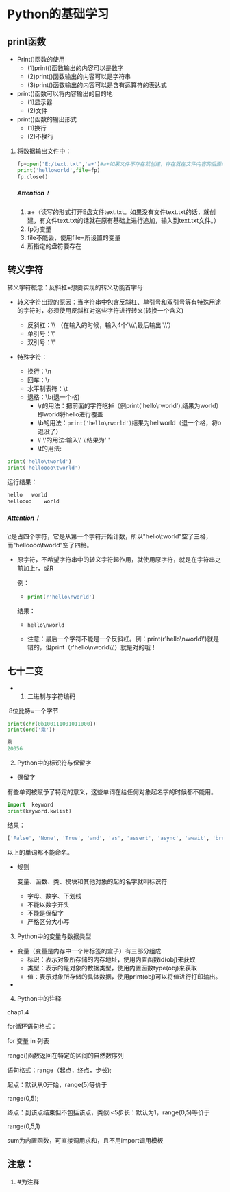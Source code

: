 

# Python的基础学习

## print函数

- Print()函数的使用
  - (1)print()函数输出的内容可以是数字
  - (2)print()函数输出的内容可以是字符串
  - (3)print()函数输出的内容可以是含有运算符的表达式
- print()函数可以将内容输出的目的地
  - (1)显示器
  - (2)文件
- print()函数的输出形式
  - (1)换行
  - (2)不换行

1. 将数据输出文件中：

   ```python
   fp=open('E:/text.txt','a+')#a+如果文件不存在就创建，存在就在文件内容的后面继续追加
   print('helloworld',file=fp)
   fp.close()
   ```

   ##### Attention！

   1. a+（读写的形式打开E盘文件text.txt。如果没有文件text.txt的话，就创建，有文件text.txt的话就在原有基础上进行追加，输入到text.txt文件。）
   2. fp为变量
   3. file不能丢，使用file=所设置的变量
   4. 所指定的盘符要存在

## 转义字符

转义字符概念：反斜杠+想要实现的转义功能首字母

- 转义字符出现的原因：当字符串中包含反斜杠、单引号和双引号等有特殊用途的字符时，必须使用反斜杠对这些字符进行转义(转换一个含义)
  - 反斜杠：\\\	（在输入的时候，输入4个'\\\\\\\',最后输出'\\\\'）							
  - 单引号：\\'
  - 双引号：\\"

- 特殊字符：
  - 换行：\n
  - 回车：\r
  - 水平制表符：\t
  - 退格：\b(退一个格)
    - \r的用法：把前面的字符吃掉（例print('hello\\rworld'),结果为world）即world将hello进行覆盖
    - \\b的用法：`print('hello\rworld')`结果为hellworld（退一个格，将o退没了）
    - \\'   \\'的用法:输入\\'   \\'结果为'   '
    - \t的用法:

```python
print('hello\tworld')
print('helloooo\tworld')
```

运行结果：

```python 
hello	world
helloooo	world
```

##### Attention！

\\t是占四个字符，它是从第一个字符开始计数，所以"hello\\tworld"空了三格，而"helloooo\\tworld"空了四格。

- 原字符，不希望字符串中的转义字符起作用，就使用原字符，就是在字符串之前加上r，或R

  例：

  - ```python
    print(r'hello\nworld')
    ```

  结果：

  - ```
    hello\nworld
    ```

  - 注意：最后一个字符不能是一个反斜杠。例：print(r'hello\nworld\\')就是错的，但print（r'hello\\nworld\\\\'）就是对的哦！

## 七十二变

- 1. 二进制与字符编码

​	8位比特=一个字节

```python
print(chr(0b100111001011000))
print(ord('乘'))
```

```python
乘
20056
```

2. Python中的标识符与保留字

-  保留字

  有些单词被赋予了特定的意义，这些单词在给任何对象起名字的时候都不能用。

  ```python
  import  keyword 
  print(keyword.kwlist) 
  ```

  结果：

  ```python
  ['False', 'None', 'True', 'and', 'as', 'assert', 'async', 'await', 'break', 'class', 'continue', 'def', 'del', 'elif', 'else', 'except', 'finally', 'for', 'from', 'global', 'if', 'import', 'in', 'is', 'lambda', 'nonlocal', 'not', 'or', 'pass', 'raise', 'return', 'try', 'while', 'with', 'yield']
  ```

  以上的单词都不能命名。

- 规则

  变量、函数、类、模块和其他对象的起的名字就叫标识符

  - 字母、数字、下划线
  - 不能以数字开头
  - 不能是保留字
  - 严格区分大小写

3. Python中的变量与数据类型

- 变量（变量是内存中一个带标签的盒子）有三部分组成
  - 标识：表示对象所存储的内存地址，使用内置函数id(obj)来获取
  - 类型：表示的是对象的数据类型，使用内置函数type(obj)来获取
  - 值：表示对象所存储的具体数据，使用print(obj)可以将值进行打印输出。
- 

4. Python中的注释



chap1.4

for循环语句格式：

for 变量 in 列表

range()函数返回在特定的区间的自然数序列

语句格式：range（起点，终点，步长);

起点：默认从0开始，range(5)等价于

range(0,5);

终点：到该点结束但不包括该点，类似i<5步长：默认为1，range(0,5)等价于

range(0,5,1)

sum为内置函数，可直接调用求和，且不用import调用模板



## 注意：

1. #为注释


















